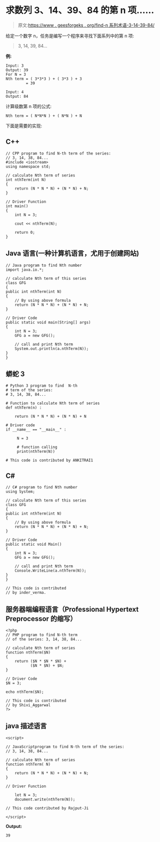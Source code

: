 # 求数列 3、14、39、84 的第 n 项……

> 原文:[https://www . geesforgeks . org/find-n 系列术语-3-14-39-84/](https://www.geeksforgeeks.org/find-nth-term-of-the-series-3-14-39-84/)

给定一个数字 n，任务是编写一个程序来寻找下面系列中的第 n 项:

> 3, 14, 39, 84…

**例:**

```
Input: 3
Output: 39
For N = 3
Nth term = ( 3*3*3 ) + ( 3*3 ) + 3
         = 39

Input: 4
Output: 84
```

计算级数第 n 项的公式:

```
Nth term = ( N*N*N ) + ( N*N ) + N 
```

下面是需要的实现:

## C++

```
// CPP program to find N-th term of the series:
// 3, 14, 38, 84...
#include <iostream>
using namespace std;

// calculate Nth term of series
int nthTerm(int N)
{
    return (N * N * N) + (N * N) + N;
}

// Driver Function
int main()
{
    int N = 3;

    cout << nthTerm(N);

    return 0;
}
```

## Java 语言(一种计算机语言，尤用于创建网站)

```
// Java program to find Nth number
import java.io.*;

// calculate Nth term of this series
class GFG
{
public int nthTerm(int N)
{
    // By using above formula
    return (N * N * N) + (N * N) + N;
}

// Driver Code
public static void main(String[] args)
{
    int N = 3;
    GFG a = new GFG();

    // call and print Nth term
    System.out.println(a.nthTerm(N));
}
}
```

## 蟒蛇 3

```
# Python 3 program to find  N-th
# term of the series:
# 3, 14, 38, 84...

# Function to calculate Nth term of series 
def nthTerm(n) :

    return (N * N * N) + (N * N) + N

# Driver code
if __name__ == "__main__" :

     N = 3

     # function calling
     print(nthTerm(N))

# This code is contributed by ANKITRAI1
```

## C#

```
// C# program to find Nth number
using System;

// calculate Nth term of this series
class GFG
{
public int nthTerm(int N)
{
    // By using above formula
    return (N * N * N) + (N * N) + N;
}

// Driver Code
public static void Main()
{
    int N = 3;
    GFG a = new GFG();

    // call and print Nth term
    Console.WriteLine(a.nthTerm(N));
}
}

// This code is contributed
// by inder_verma.
```

## 服务器端编程语言（Professional Hypertext Preprocessor 的缩写）

```
<?php
// PHP program to find N-th term 
// of the series: 3, 14, 38, 84...

// calculate Nth term of series
function nthTerm($N)
{
    return ($N * $N * $N) +
           ($N * $N) + $N;
}

// Driver Code
$N = 3;

echo nthTerm($N);

// This code is contributed
// by Shivi_Aggarwal
?>
```

## java 描述语言

```
<script>

// JavaScriptprogram to find N-th term of the series:
// 3, 14, 38, 84...

// calculate Nth term of series
function nthTerm( N)
{
    return (N * N * N) + (N * N) + N;
}

// Driver Function

    let N = 3;
    document.write(nthTerm(N));

// This code contributed by Rajput-Ji

</script>
```

**Output:** 

```
39
```